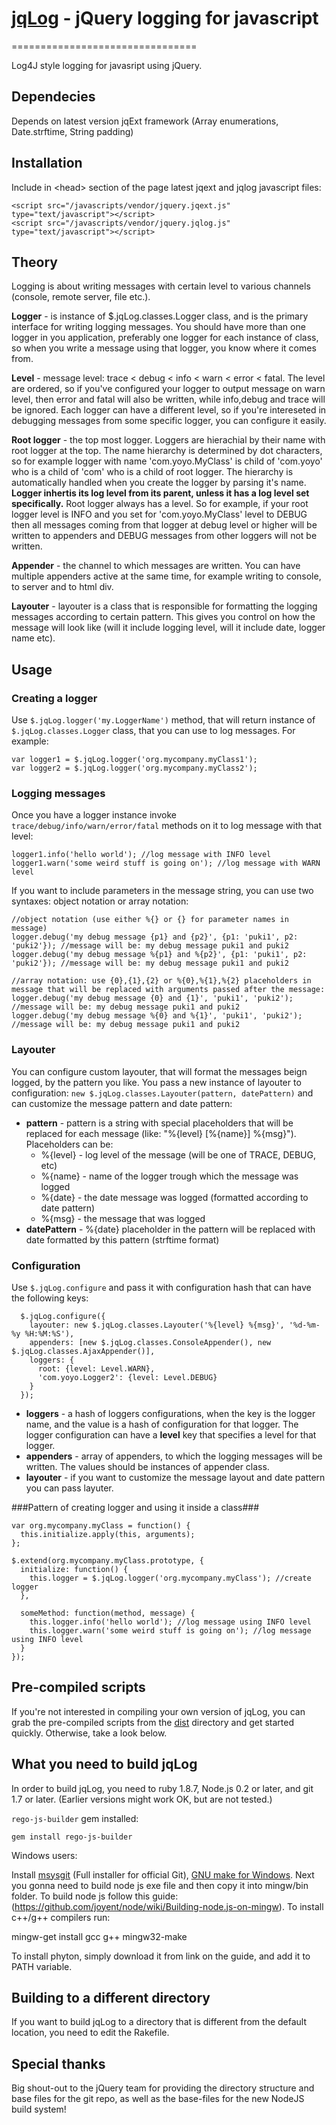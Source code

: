 # [jqLog]() - jQuery logging for javascript
================================

Log4J style logging for javasript using jQuery.

Dependecies
-------------------
Depends on latest version jqExt framework (Array enumerations, Date.strftime, String padding)


Installation
-------------------
Include in &lt;head&gt; section of the page latest jqext and jqlog javascript files:

    <script src="/javascripts/vendor/jquery.jqext.js" type="text/javascript"></script>
    <script src="/javascripts/vendor/jquery.jqlog.js" type="text/javascript"></script>


Theory
-------------------
Logging is about writing messages with certain level to various channels (console, remote server, file etc.).

**Logger** - is instance of $.jqLog.classes.Logger class, and is the primary interface for writing logging messages.
You should have more than one logger in you application, preferably one logger for each instance of class,
so when you write a message using that logger, you know where it comes from.

**Level** - message level: trace < debug < info < warn < error < fatal. The level are ordered, so if you've configured your logger to
output message on warn level, then error and fatal will also be written, while info,debug and trace will be ignored.
Each logger can have a different level, so if you're intereseted in debugging messages from some specific logger, you can configure it easily.

**Root logger** - the top most logger. Loggers are hierachial by their name with root logger at the top. 
The name hierarchy is determined by dot characters, so for example logger with name 'com.yoyo.MyClass' is child of 'com.yoyo' who is a child of 'com' who is a child of root logger.
The hierarchy is automatically handled when you create the logger by parsing it's name. 
**Logger inhertis its log level from its parent, unless it has a log level set specifically.** Root logger always has a level.
So for example, if your root logger level is INFO and you set for 'com.yoyo.MyClass' level to DEBUG then all messages 
coming from that logger at debug level or higher will be written to appenders and DEBUG messages from other loggers will not be written.

**Appender** - the channel to which messages are written. You can have multiple appenders active at the same time, for example writing
to console, to server and to html div.

**Layouter** - layouter is a class that is responsible for formatting the logging messages according to certain pattern. This gives you control
on how the message will look like (will it include logging level, will it include date, logger name etc).

Usage
-------------------

### Creating a logger ###
Use `$.jqLog.logger('my.LoggerName')` method, that will return instance of `$.jqLog.classes.Logger` class, that you can use to log messages. For example:

    var logger1 = $.jqLog.logger('org.mycompany.myClass1');
    var logger2 = $.jqLog.logger('org.mycompany.myClass2');

### Logging messages ###
Once you have a logger instance invoke `trace/debug/info/warn/error/fatal` methods on it to log message with that level:

    logger1.info('hello world'); //log message with INFO level
    logger1.warn('some weird stuff is going on'); //log message with WARN level

If you want to include parameters in the message string, you can use two syntaxes: object notation or array notation:
   
    //object notation (use either %{} or {} for parameter names in message)
    logger.debug('my debug message {p1} and {p2}', {p1: 'puki1', p2: 'puki2'}); //message will be: my debug message puki1 and puki2
    logger.debug('my debug message %{p1} and %{p2}', {p1: 'puki1', p2: 'puki2'}); //message will be: my debug message puki1 and puki2

    //array notation: use {0},{1},{2} or %{0},%{1},%{2} placeholders in message that will be replaced with arguments passed after the message:
    logger.debug('my debug message {0} and {1}', 'puki1', 'puki2'); //message will be: my debug message puki1 and puki2
    logger.debug('my debug message %{0} and %{1}', 'puki1', 'puki2'); //message will be: my debug message puki1 and puki2

### Layouter ###
You can configure custom layouter, that will format the messages beign logged, by the pattern you like. You pass a new instance
of layouter to configuration: `new $.jqLog.classes.Layouter(pattern, datePattern)` and can customize the message pattern and date pattern:

* **pattern** - pattern is a string with special placeholders that will be replaced for each message (like: "%{level} [%{name}] %{msg}").
Placeholders can be:
    * %{level} - log level of the message (will be one of TRACE, DEBUG, etc)
    * %{name} - name of the logger trough which the message was logged
    * %{date} - the date message was logged (formatted according to date pattern)
    * %{msg} - the message that was logged
* **datePattern** - %{date} placeholder in the pattern will be replaced with date formatted by this pattern (strftime format)

### Configuration ###
Use `$.jqLog.configure` and pass it with configuration hash that can have the following keys:

      $.jqLog.configure({
        layouter: new $.jqLog.classes.Layouter('%{level} %{msg}', '%d-%m-%y %H:%M:%S'),
        appenders: [new $.jqLog.classes.ConsoleAppender(), new $.jqLog.classes.AjaxAppender()],
        loggers: {
          root: {level: Level.WARN},
          'com.yoyo.Logger2': {level: Level.DEBUG}
        }
      });

 * **loggers** - a hash of loggers configurations, when the key is the logger name, and the value is a hash of configuration for that logger. The logger configuration can have a **level** key that specifies a level for that logger.
 * **appenders** - array of appenders, to which the logging messages will be written. The values should be instances of appender class.
 * **layouter** - if you want to customize the message layout and date pattern you can pass layuter.

###Pattern of creating logger and using it inside a class###

    var org.mycompany.myClass = function() {
      this.initialize.apply(this, arguments);
    };

    $.extend(org.mycompany.myClass.prototype, {
      initialize: function() {
        this.logger = $.jqLog.logger('org.mycompany.myClass'); //create logger
      },

      someMethod: function(method, message) {
        this.logger.info('hello world'); //log message using INFO level
        this.logger.warn('some weird stuff is going on'); //log message using INFO level
      }
    });


Pre-compiled scripts
--------------------
If you're not interested in compiling your own version of jqLog, you can grab the pre-compiled scripts from the
[dist](https://github.com/alextk/jqLog/tree/master/dist/) directory and get started quickly. Otherwise, take a look below.


What you need to build jqLog
----------------------------
In order to build jqLog, you need to ruby 1.8.7, Node.js 0.2 or later, and git 1.7 or later.
(Earlier versions might work OK, but are not tested.)

`rego-js-builder` gem installed:

    gem install rego-js-builder


Windows users:

   Install [msysgit](https://code.google.com/p/msysgit/) (Full installer for official Git),
   [GNU make for Windows](http://gnuwin32.sourceforge.net/packages/make.htm).
   Next you gonna need to build node js exe file and then copy it into mingw/bin folder. To build node js follow this guide:
   (https://github.com/joyent/node/wiki/Building-node.js-on-mingw). To install c++/g++ compilers run:

   mingw-get install gcc g++ mingw32-make

   To install phyton, simply download it from link on the guide, and add it to PATH variable.


Building to a different directory
---------------------------------
If you want to build jqLog to a directory that is different from the default location, you need to edit the Rakefile.

Special thanks
--------------
Big shout-out to the jQuery team for providing the directory structure and base files for the git repo, as well as the base-files for the new NodeJS build system!